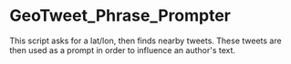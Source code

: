 # GeoTweet_Phrase_Prompter
This script asks for a lat/lon, then finds nearby tweets. These tweets are then used as a prompt in order to influence an author's text.
